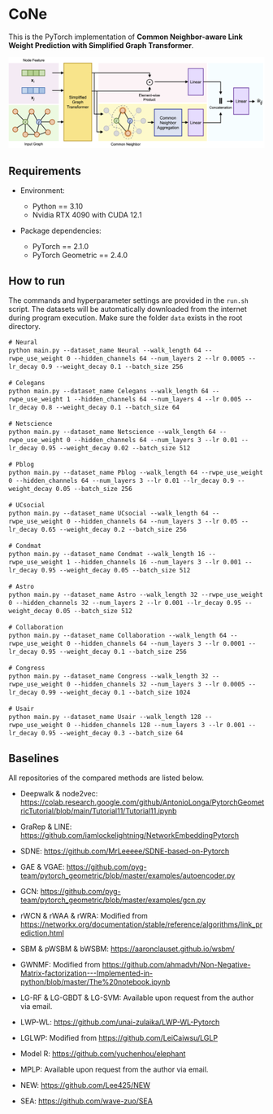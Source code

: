 # CoNe

This is the PyTorch implementation of **Common Neighbor-aware Link Weight Prediction with Simplified Graph Transformer**.

![workflow](./workflow.png)

## Requirements

- Environment:
  - Python == 3.10
  - Nvidia RTX 4090 with CUDA 12.1

- Package dependencies:
  - PyTorch == 2.1.0
  - PyTorch Geometric == 2.4.0

## How to run

The commands and hyperparameter settings are provided in the `run.sh` script. The datasets will be automatically downloaded from the internet during program execution. Make sure the folder `data` exists in the root directory.

```shell
# Neural
python main.py --dataset_name Neural --walk_length 64 --rwpe_use_weight 0 --hidden_channels 64 --num_layers 2 --lr 0.0005 --lr_decay 0.9 --weight_decay 0.1 --batch_size 256

# Celegans
python main.py --dataset_name Celegans --walk_length 64 --rwpe_use_weight 1 --hidden_channels 64 --num_layers 4 --lr 0.005 --lr_decay 0.8 --weight_decay 0.1 --batch_size 64

# Netscience
python main.py --dataset_name Netscience --walk_length 64 --rwpe_use_weight 0 --hidden_channels 64 --num_layers 3 --lr 0.01 --lr_decay 0.95 --weight_decay 0.02 --batch_size 512

# Pblog
python main.py --dataset_name Pblog --walk_length 64 --rwpe_use_weight 0 --hidden_channels 64 --num_layers 3 --lr 0.01 --lr_decay 0.9 --weight_decay 0.05 --batch_size 256

# UCsocial
python main.py --dataset_name UCsocial --walk_length 64 --rwpe_use_weight 0 --hidden_channels 64 --num_layers 3 --lr 0.05 --lr_decay 0.65 --weight_decay 0.2 --batch_size 256

# Condmat
python main.py --dataset_name Condmat --walk_length 16 --rwpe_use_weight 1 --hidden_channels 16 --num_layers 3 --lr 0.001 --lr_decay 0.95 --weight_decay 0.05 --batch_size 512

# Astro
python main.py --dataset_name Astro --walk_length 32 --rwpe_use_weight 0 --hidden_channels 32 --num_layers 2 --lr 0.001 --lr_decay 0.95 --weight_decay 0.05 --batch_size 512

# Collaboration
python main.py --dataset_name Collaboration --walk_length 64 --rwpe_use_weight 0 --hidden_channels 64 --num_layers 3 --lr 0.0001 --lr_decay 0.95 --weight_decay 0.1 --batch_size 256

# Congress
python main.py --dataset_name Congress --walk_length 32 --rwpe_use_weight 0 --hidden_channels 32 --num_layers 3 --lr 0.0005 --lr_decay 0.99 --weight_decay 0.1 --batch_size 1024

# Usair
python main.py --dataset_name Usair --walk_length 128 --rwpe_use_weight 0 --hidden_channels 128 --num_layers 3 --lr 0.001 --lr_decay 0.95 --weight_decay 0.3 --batch_size 64
```

## Baselines

All repositories of the compared methods are listed below.

- Deepwalk & node2vec: https://colab.research.google.com/github/AntonioLonga/PytorchGeometricTutorial/blob/main/Tutorial11/Tutorial11.ipynb

- GraRep & LINE: https://github.com/iamlockelightning/NetworkEmbeddingPytorch

- SDNE: https://github.com/MrLeeeee/SDNE-based-on-Pytorch

- GAE & VGAE: https://github.com/pyg-team/pytorch_geometric/blob/master/examples/autoencoder.py

- GCN: https://github.com/pyg-team/pytorch_geometric/blob/master/examples/gcn.py
- rWCN & rWAA & rWRA: Modified from https://networkx.org/documentation/stable/reference/algorithms/link_prediction.html
- SBM & pWSBM & bWSBM: https://aaronclauset.github.io/wsbm/
- GWNMF: Modified from https://github.com/ahmadvh/Non-Negative-Matrix-factorization---Implemented-in-python/blob/master/The%20notebook.ipynb
- LG-RF & LG-GBDT & LG-SVM: Available upon request from the author via email.
- LWP-WL: https://github.com/unai-zulaika/LWP-WL-Pytorch
- LGLWP: Modified from https://github.com/LeiCaiwsu/LGLP
- Model R: https://github.com/yuchenhou/elephant
- MPLP: Available upon request from the author via email.
- NEW: https://github.com/Lee425/NEW
- SEA: https://github.com/wave-zuo/SEA

